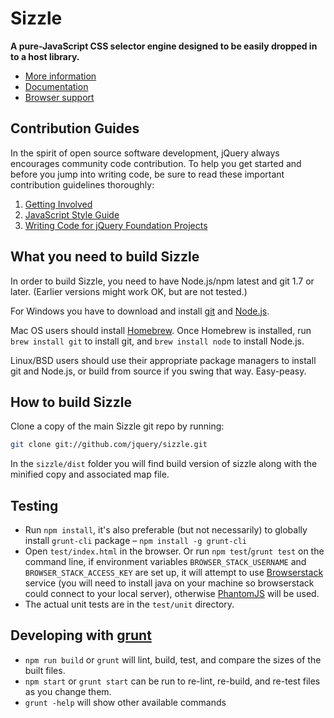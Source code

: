 # Sizzle

__A pure-JavaScript CSS selector engine designed to be easily dropped in to a host library.__

- [More information](http://sizzlejs.com/)
- [Documentation](https://github.com/jquery/sizzle/wiki/Sizzle-Documentation)
- [Browser support](https://github.com/jquery/sizzle/wiki/Sizzle-Documentation#wiki-browsers)

Contribution Guides
---------------------------

In the spirit of open source software development, jQuery always encourages community code contribution. To help you get started and before you jump into writing code, be sure to read these important contribution guidelines thoroughly:

1. [Getting Involved](http://contribute.jquery.org/)
2. [JavaScript Style Guide](http://contribute.jquery.org/style-guide/js/)
3. [Writing Code for jQuery Foundation Projects](http://contribute.jquery.org/code/)

What you need to build Sizzle
---------------------------

In order to build Sizzle, you need to have Node.js/npm latest and git 1.7 or later.
(Earlier versions might work OK, but are not tested.)

For Windows you have to download and install [git](http://git-scm.com/downloads) and [Node.js](http://nodejs.org/download/).

Mac OS users should install [Homebrew](http://mxcl.github.com/homebrew/). Once Homebrew is installed, run `brew install git` to install git,
and `brew install node` to install Node.js.

Linux/BSD users should use their appropriate package managers to install git and Node.js, or build from source
if you swing that way. Easy-peasy.


How to build Sizzle
----------------------------

Clone a copy of the main Sizzle git repo by running:

```bash
git clone git://github.com/jquery/sizzle.git
```

In the `sizzle/dist` folder you will find build version of sizzle along with the minified copy and associated map file.

Testing
----------------------------

- Run `npm install`, it's also preferable (but not necessarily) to globally install `grunt-cli` package – `npm install -g grunt-cli`
- Open `test/index.html` in the browser. Or run `npm test`/`grunt test` on the command line, if environment variables `BROWSER_STACK_USERNAME` and `BROWSER_STACK_ACCESS_KEY` are set up, it will attempt to use [Browserstack](http://www.browserstack.com/) service (you will need to install java on your machine so browserstack could connect to your local server), otherwise [PhantomJS](http://phantomjs.org/) will be used.
- The actual unit tests are in the `test/unit` directory.

Developing with [grunt](http://gruntjs.com)
----------------------------

- `npm run build` or `grunt` will lint, build, test, and compare the sizes of the built files.
- `npm start` or `grunt start` can be run to re-lint, re-build, and re-test files as you change them.
- `grunt -help` will show other available commands
